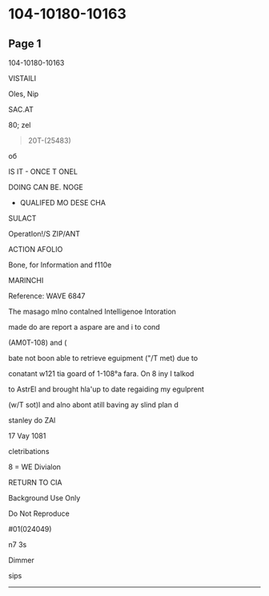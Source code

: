 # 104-10180-10163

## Page 1

104-10180-10163

VISTAILI

Oles, Nip

SAC.AT

80; zel

>20T-(25483)

об

IS IT - ONCE T ONEL

DOING CAN BE. NOGE

* QUALIFED MO DESE CHA

SULACT

OperatIon!/S ZIP/ANT

ACTION AFOLIO

Bone, for Information and f110e

MARINCHI

Reference: WAVE 6847

The masago mIno contalned Intelligenoe Intoration

made do are report a aspare are and i to cond

(AM0T-108) and (

bate not boon able to retrieve eguipment ("/T met) due to

conatant w121 tia goard of 1-108°a fara. On 8 iny I talkod

to AstrEl and brought hla'up to date regaiding my egulprent

(w/T sot)l and alno abont atill baving ay slind plan d

stanley do ZAl

17 Vay 1081

cletribations

8 = WE Divialon

RETURN TO CIA

Background Use Only

Do Not Reproduce

#01(024049)

n7 3s

Dimmer

sips

---

